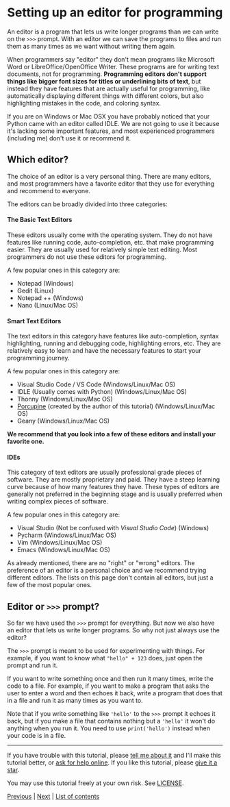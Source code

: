 # Setting up an editor for programming

An editor is a program that lets us write longer programs than we can
write on the `>>>` prompt. With an editor we can save the programs to files and
run them as many times as we want without writing them again.

When programmers say "editor" they don't mean programs like Microsoft
Word or LibreOffice/OpenOffice Writer. These programs are for writing
text documents, not for programming. **Programming editors don't support
things like bigger font sizes for titles or underlining bits of text**,
but instead they have features that are actually useful for programming,
like automatically displaying different things with different colors,
but also highlighting mistakes in the code, and coloring syntax.

If you are on Windows or Mac OSX you have probably noticed that your
Python came with an editor called IDLE. We are not going to use it
because it's lacking some important features, and most experienced
programmers (including me) don't use it or recommend it.

## Which editor?

The choice of an editor is a very personal thing. There are many
editors, and most programmers have a favorite editor that they use for
everything and recommend to everyone.

The editors can be broadly divided into three categories:

#### The Basic Text Editors
These editors usually come with the operating system. They do not have features like
running code, auto-completion, etc. that make programming easier. They are usually used for relatively simple
text editing. Most programmers do not use these editors for programming.

A few popular ones in this category are:
- Notepad (Windows)
- Gedit (Linux)
- Notepad ++ (Windows)
- Nano (Linux/Mac OS)

#### Smart Text Editors
The text editors in this category have features like auto-completion, syntax highlighting,
running and debugging code, highlighting errors, etc. They are relatively easy to learn and have the necessary features
to start your programming journey.

A few popular ones in this category are:
- Visual Studio Code / VS Code (Windows/Linux/Mac OS)
- IDLE (Usually comes with Python) (Windows/Linux/Mac OS)
- Thonny (Windows/Linux/Mac OS)
- [Porcupine](https://github.com/Akuli/porcupine) (created by the author of this tutorial) (Windows/Linux/Mac OS)
- Geany (Windows/Linux/Mac OS)

**We recommend that you look into a few of these editors and install your favorite one.**

#### IDEs
This category of text editors are usually professional grade pieces of software. They are mostly proprietary and paid. They have a steep
learning curve because of how many features they have.
These types of editors are generally not preferred
in the beginning stage and is usually preferred when writing complex pieces of software.

A few popular ones in this category are:
- Visual Studio (Not be confused with *Visual Studio Code*) (Windows)
- Pycharm (Windows/Linux/Mac OS)
- Vim (Windows/Linux/Mac OS)
- Emacs (Windows/Linux/Mac OS)

As already mentioned, there are no "right" or "wrong" editors. The preference of an editor
is a personal choice and we recommend trying different editors.
The lists on this page don't contain all editors, but just a few of the most popular ones.

## Editor or `>>>` prompt?

So far we have used the `>>>` prompt for everything. But now we also
have an editor that lets us write longer programs. So why not just
always use the editor?

The `>>>` prompt is meant to be used for experimenting with things. For
example, if you want to know what `"hello" + 123` does, just open the
prompt and run it.

If you want to write something once and then run it many times, write
the code to a file. For example, if you want to make a program that asks
the user to enter a word and then echoes it back, write a program that
does that in a file and run it as many times as you want to.

Note that if you write something like `'hello'` to the `>>>` prompt it
echoes it back, but if you make a file that contains nothing but a
`'hello'` it won't do anything when you run it. You need to use
`print('hello')` instead when your code is in a file.

***

If you have trouble with this tutorial, please
[tell me about it](../contact-me.md) and I'll make this tutorial better,
or [ask for help online](../getting-help.md).
If you like this tutorial, please [give it a
star](../README.md#how-can-i-thank-you-for-writing-and-sharing-this-tutorial).

You may use this tutorial freely at your own risk. See
[LICENSE](../LICENSE).

[Previous](using-functions.md) | [Next](if.md) |
[List of contents](../README.md#basics)
